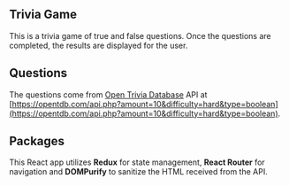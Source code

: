 ## Trivia Game

This is a trivia game of true and false questions.  Once the questions are completed, the results are displayed for the user.  

## Questions

The questions come from [Open Trivia Database](https://opentdb.com/) API at [https://opentdb.com/api.php?amount=10&difficulty=hard&type=boolean](https://opentdb.com/api.php?amount=10&difficulty=hard&type=boolean).

## Packages

This React app utilizes **Redux** for state management, **React Router** for navigation and **DOMPurify** to sanitize the HTML received from the API.
